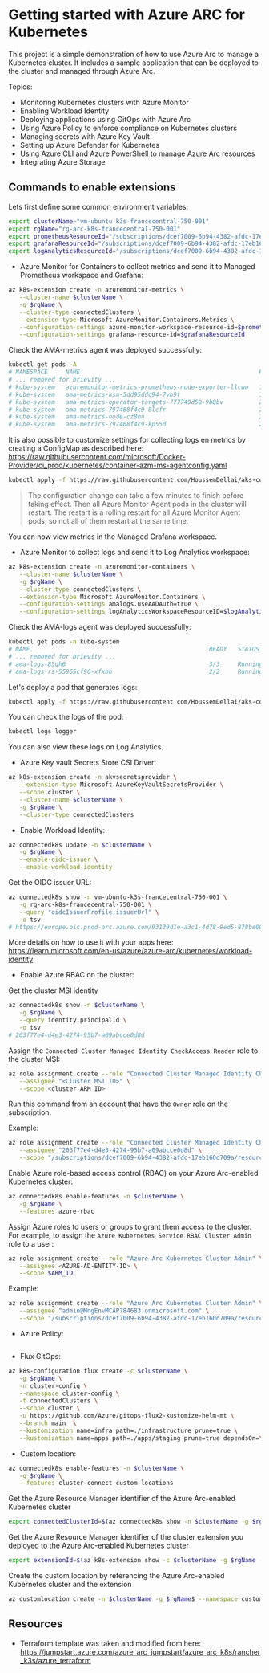 # Getting started with Azure ARC for Kubernetes

This project is a simple demonstration of how to use Azure Arc to manage a Kubernetes cluster. It includes a sample application that can be deployed to the cluster and managed through Azure Arc.

Topics:
* Monitoring Kubernetes clusters with Azure Monitor
* Enabling Workload Identity
* Deploying applications using GitOps with Azure Arc
* Using Azure Policy to enforce compliance on Kubernetes clusters
* Managing secrets with Azure Key Vault
* Setting up Azure Defender for Kubernetes
* Using Azure CLI and Azure PowerShell to manage Azure Arc resources
* Integrating Azure Storage

## Commands to enable extensions

Lets first define some common environment variables:

```sh
export clusterName="vm-ubuntu-k3s-francecentral-750-001"
export rgName="rg-arc-k8s-francecentral-750-001"
export prometheusResourceId="/subscriptions/dcef7009-6b94-4382-afdc-17eb160d709a/resourceGroups/rg-arc-k8s-francecentral-750/providers/Microsoft.Monitor/accounts/monitor-workspace-prometheus-750"
export grafanaResourceId="/subscriptions/dcef7009-6b94-4382-afdc-17eb160d709a/resourceGroups/rg-arc-k8s-francecentral-750/providers/Microsoft.Dashboard/grafana/grafana-750"
export logAnalyticsResourceId="/subscriptions/dcef7009-6b94-4382-afdc-17eb160d709a/resourceGroups/rg-arc-k8s-francecentral-750/providers/Microsoft.OperationalInsights/workspaces/log-analytics-750"
```

* Azure Monitor for Containers to collect metrics and send it to Managed Prometheus workspace and Grafana: 

```sh
az k8s-extension create -n azuremonitor-metrics \
   --cluster-name $clusterName \
   -g $rgName \
   --cluster-type connectedClusters \
   --extension-type Microsoft.AzureMonitor.Containers.Metrics \
   --configuration-settings azure-monitor-workspace-resource-id=$prometheusResourceId \
   --configuration-settings grafana-resource-id=$grafanaResourceId
```

Check the AMA-metrics agent was deployed successfully:

```sh
kubectl get pods -A
# NAMESPACE     NAME                                                  READY   STATUS    RESTARTS      AGE
# ... removed for brievity ...
# kube-system   azuremonitor-metrics-prometheus-node-exporter-llcww   1/1     Running   0             25m
# kube-system   ama-metrics-ksm-5dd95ddc94-7vb9t                      1/1     Running   0             25m
# kube-system   ama-metrics-operator-targets-777749d58-9b8bv          2/2     Running   1 (25m ago)   25m
# kube-system   ama-metrics-797468f4c9-8lcfr                          2/2     Running   1 (22m ago)   25m
# kube-system   ama-metrics-node-cz8nn                                2/2     Running   1 (22m ago)   25m
# kube-system   ama-metrics-797468f4c9-kp55d                          2/2     Running   1 (22m ago)   25m
```

It is also possible to customize settings for collecting logs en metrics by creating a ConfigMap as described here: https://raw.githubusercontent.com/microsoft/Docker-Provider/ci_prod/kubernetes/container-azm-ms-agentconfig.yaml

```sh
kubectl apply -f https://raw.githubusercontent.com/HoussemDellai/aks-course/refs/heads/main/750_azure_arc_kubernetes/k8s/container-azm-ms-agentconfig.yaml
```

>The configuration change can take a few minutes to finish before taking effect. Then all Azure Monitor Agent pods in the cluster will restart. The restart is a rolling restart for all Azure Monitor Agent pods, so not all of them restart at the same time.

You can now view metrics in the Managed Grafana workspace.

* Azure Monitor to collect logs and send it to Log Analytics workspace:

```sh
az k8s-extension create -n azuremonitor-containers \
   --cluster-name $clusterName \
   -g $rgName \
   --cluster-type connectedClusters \
   --extension-type Microsoft.AzureMonitor.Containers \
   --configuration-settings amalogs.useAADAuth=true \
   --configuration-settings logAnalyticsWorkspaceResourceID=$logAnalyticsResourceId
```

Check the AMA-logs agent was deployed successfully:

```sh
kubectl get pods -n kube-system
# NAME                                                  READY   STATUS    RESTARTS      AGE
# ... removed for brievity ...
# ama-logs-85qh6                                        3/3     Running   0             77s
# ama-logs-rs-55965cf96-xfxbh                           2/2     Running   0             77s
```

Let's deploy a pod that generates logs:

```sh
kubectl apply -f https://raw.githubusercontent.com/HoussemDellai/aks-course/refs/heads/main/750_azure_arc_kubernetes/k8s/logger-pod.yaml
```

You can check the logs of the pod:

```sh
kubectl logs logger
```

You can also view these logs on Log Analytics.

* Azure Key vault Secrets Store CSI Driver: 

```sh
az k8s-extension create -n akvsecretsprovider \
   --extension-type Microsoft.AzureKeyVaultSecretsProvider \
   --scope cluster \
   --cluster-name $clusterName \
   -g $rgName \
   --cluster-type connectedClusters
```

* Enable Workload Identity:

```sh
az connectedk8s update -n $clusterName \
   -g $rgName \
   --enable-oidc-issuer \
   --enable-workload-identity
```

Get the OIDC issuer URL:

```sh
az connectedk8s show -n vm-ubuntu-k3s-francecentral-750-001 \
   -g rg-arc-k8s-francecentral-750-001 \
   --query "oidcIssuerProfile.issuerUrl" \
   -o tsv
# https://europe.oic.prod-arc.azure.com/93139d1e-a3c1-4d78-9ed5-878be090eba4/49da22e6-9baa-4608-aea4-c5ce45ffab3c/
```

More details on how to use it with your apps here: https://learn.microsoft.com/en-us/azure/azure-arc/kubernetes/workload-identity

* Enable Azure RBAC on the cluster: 

Get the cluster MSI identity

```sh
az connectedk8s show -n $clusterName \
   -g $rgName \
   --query identity.principalId \
   -o tsv
# 203f77e4-d4e3-4274-95b7-a09abcce0d8d
```

Assign the `Connected Cluster Managed Identity CheckAccess Reader` role to the cluster MSI:

```sh
az role assignment create --role "Connected Cluster Managed Identity CheckAccess Reader" \
   --assignee "<Cluster MSI ID>" \
   --scope <cluster ARM ID>
```

Run this command from an account that have the `Owner` role on the subscription.

Example:

```sh
az role assignment create --role "Connected Cluster Managed Identity CheckAccess Reader" \
   --assignee "203f77e4-d4e3-4274-95b7-a09abcce0d8d" \
   --scope "/subscriptions/dcef7009-6b94-4382-afdc-17eb160d709a/resourceGroups/rg-arc-k8s-francecentral-750-001/providers/Microsoft.Kubernetes/connectedClusters/vm-ubuntu-k3s-francecentral-750-001"
```

Enable Azure role-based access control (RBAC) on your Azure Arc-enabled Kubernetes cluster:

```sh
az connectedk8s enable-features -n $clusterName \
   -g $rgName \
   --features azure-rbac
```

Assign Azure roles to users or groups to grant them access to the cluster. For example, to assign the `Azure Kubernetes Service RBAC Cluster Admin` role to a user:

```sh
az role assignment create --role "Azure Arc Kubernetes Cluster Admin" \
   --assignee <AZURE-AD-ENTITY-ID> \
   --scope $ARM_ID
```

Example:

```sh
az role assignment create --role "Azure Arc Kubernetes Cluster Admin" \
   --assignee "admin@MngEnvMCAP784683.onmicrosoft.com" \
   --scope "/subscriptions/dcef7009-6b94-4382-afdc-17eb160d709a/resourceGroups/rg-arc-k8s-francecentral-750-001/providers/Microsoft.Kubernetes/connectedClusters/vm-ubuntu-k3s-francecentral-750-001"
```

* Azure Policy: 

```sh

```

* Flux GitOps:

```sh
az k8s-configuration flux create -c $clusterName \
   -g $rgName \
   -n cluster-config \
   --namespace cluster-config \
   -t connectedClusters \
   --scope cluster \
   -u https://github.com/Azure/gitops-flux2-kustomize-helm-mt \
   --branch main  \
   --kustomization name=infra path=./infrastructure prune=true \
   --kustomization name=apps path=./apps/staging prune=true dependsOn=\["infra"\]
```

* Custom location:

```sh
az connectedk8s enable-features -n $clusterName \
   -g $rgName \
   --features cluster-connect custom-locations
```

Get the Azure Resource Manager identifier of the Azure Arc-enabled Kubernetes cluster

```sh
export connectedClusterId=$(az connectedk8s show -n $clusterName -g $rgName --query id -o tsv)
```

Get the Azure Resource Manager identifier of the cluster extension you deployed to the Azure Arc-enabled Kubernetes cluster

```sh
export extensionId=$(az k8s-extension show -c $clusterName -g $rgName --cluster-type connectedClusters -n <extensionInstanceName> --query id -o tsv)
```

Create the custom location by referencing the Azure Arc-enabled Kubernetes cluster and the extension

```sh
az customlocation create -n $clusterName -g $rgName$ --namespace customLocation001 --host-resource-id $connectedClusterId --cluster-extension-ids $extensionId
```

## Resources

* Terraform template was taken and modified from here: https://jumpstart.azure.com/azure_arc_jumpstart/azure_arc_k8s/rancher_k3s/azure_terraform